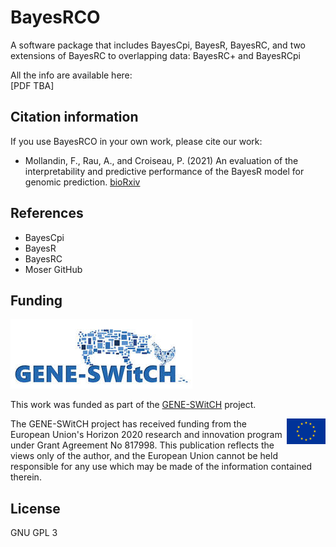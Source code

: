 # BayesRCO

A software package that includes BayesCpi, BayesR, BayesRC, and two extensions of BayesRC to overlapping data: BayesRC+ and BayesRCpi <br/>

All the info are available here: <br/> [PDF TBA]

## Citation information

If you use BayesRCO in your own work, please cite our work:

-   Mollandin, F., Rau, A., and Croiseau, P. (2021) An evaluation of the interpretability and predictive performance of the BayesR model for genomic prediction. [bioRxiv](https://www.biorxiv.org/content/10.1101/2020.10.23.351700v1)

## References

-   BayesCpi
-   BayesR
-   BayesRC
-   Moser GitHub

## Funding

![](gene-switch-logo.jpg)

This work was funded as part of the [GENE-SWitCH](https://www.gene-switch.eu) project.

<img src="europe.png" align="right"/>

The GENE-SWitCH project has received funding from the European Union's Horizon 2020 research and innovation program under Grant Agreement No 817998. This publication reflects the views only of the author, and the European Union cannot be held responsible for any use which may be made of the information contained therein.

## License

GNU GPL 3
